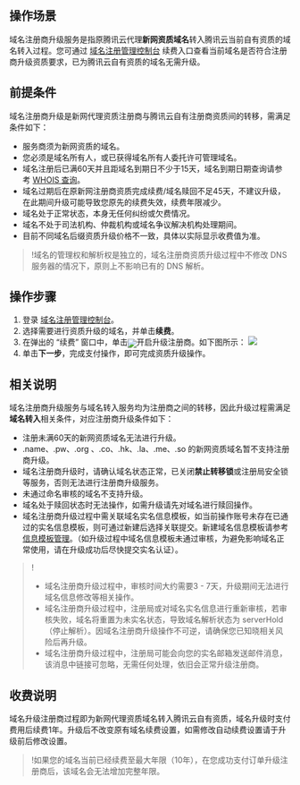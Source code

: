 ## 操作场景
域名注册商升级服务是指原腾讯云代理**新网资质域名**转⼊腾讯云当前自有资质的域名转入过程。您可通过 [域名注册管理控制台](https://console.cloud.tencent.com/domain) 续费入口查看当前域名是否符合注册商升级资质要求，已为腾讯云自有资质的域名无需升级。


## 前提条件
域名注册商升级是新网代理资质注册商与腾讯云自有注册商资质间的转移，需满足条件如下：
- 服务商须为新网资质的域名。
- 您必须是域名所有人，或已获得域名所有人委托许可管理域名。
- 域名注册后已满60天并且距域名到期日不少于15天，域名到期日期查询请参考 [WHOIS 查询](https://cloud.tencent.com/document/product/242/40413)。
- 域名过期后在原新网注册商资质完成续费/域名赎回不足45天，不建议升级，在此期间升级可能导致您原先的续费失效，续费年限减少。
- 域名处于正常状态，本身无任何纠纷或欠费情况。
- 域名不处于司法机构、仲裁机构或域名争议解决机构处理期间。
- 目前不同域名后缀资质升级价格不一致，具体以实际显示收费值为准。

>!域名的管理权和解析权是独立的，域名注册商资质升级过程中不修改 DNS 服务器的情况下，原则上不影响已有的 DNS 解析。

## 操作步骤
1. 登录 [域名注册管理控制台](https://console.cloud.tencent.com/domain)。
2. 选择需要进行资质升级的域名，并单击**续费**。
3. 在弹出的 “续费” 窗口中，单击<span ><img src="https://main.qcloudimg.com/raw/ce844f426842c9ae41963f5d3bc4f4c0.png" style="margin-bottom:-5px;"/></span>开启升级注册商。如下图所示：
![](https://main.qcloudimg.com/raw/bd458e60d5ce5797b62f4dcbf163b01c.png)
4. 单击**下一步**，完成支付操作，即可完成资质升级操作。

## 相关说明
域名注册商升级服务与域名转入服务均为注册商之间的转移，因此升级过程需满足**域名转入**相关条件，对应注册商升级条件如下：
- 注册未满60天的新网资质域名无法进行升级。
- .name、.pw、.org 、.co、.hk、.la、.me、.so 的新网资质域名暂不支持注册商升级。
- 域名注册商升级时，请确认域名状态正常，已关闭**禁止转移锁**或注册局安全锁等服务，否则无法进行注册商升级服务。
- 未通过命名审核的域名不支持升级。
- 域名处于赎回状态时无法操作，如需升级请先对域名进行赎回操作。
- 域名注册商升级过程中需关联域名实名信息模板，如当前操作账号未存在已通过的实名信息模板，则可通过新建后选择关联提交。新建域名信息模板请参考 [信息模板管理](https://cloud.tencent.com/document/product/242/15435)。（如升级过程中域名信息模板未通过审核，为避免影响域名正常使用，请在升级成功后尽快提交实名认证）。


>!
>- 域名注册商升级过程中，审核时间大约需要3 - 7天，升级期间无法进行域名信息修改等相关操作。
>- 域名注册商升级过程中，注册局或对域名实名信息进行重新审核，若审核失败，域名将重置为未实名状态，导致域名解析状态为 serverHold（停止解析）。因域名注册商升级操作不可逆，请确保您已知晓相关风险后再升级。
>- 域名注册商升级过程中，注册局可能会向您的实名邮箱发送邮件消息，该消息中链接可忽略，无需任何处理，依旧会正常升级注册商。


## 收费说明
域名升级注册商过程即为新网代理资质域名转入腾讯云自有资质，域名升级时支付费用后续费1年。升级后不改变原有域名续费设置，如需修改自动续费设置请于升级前后修改设置。
>!如果您的域名当前已经续费至最大年限（10年），在您成功支付订单升级注册商后，该域名会无法增加完整年限。


